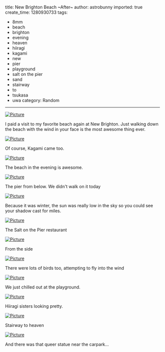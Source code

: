 title: New Brighton Beach ~After~
author: astrobunny
imported: true
create_time: 1280930733
tags:
- 8mm
- beach
- brighton
- evening
- heaven
- hiiragi
- kagami
- new
- pier
- playground
- salt on the pier
- sand
- stairway
- to
- tsukasa
- uwa
category: Random
---
 [![](wp-uploads/2010/08/wpid-sml_DSC_03702-500x332.jpg "Picture")](/images/wp-uploads/2010/08/wpid-sml_DSC_03702.jpg)  
  
I paid a visit to my favorite beach again at New Brighton. Just walking down the beach with the wind in your face is the most awesome thing ever.  
<!--more-->  
 [![](wp-uploads/2010/08/wpid-sml_DSC_03852-500x332.jpg "Picture")](/images/wp-uploads/2010/08/wpid-sml_DSC_03852.jpg)  
  
Of course, Kagami came too.  
  
 [![](wp-uploads/2010/08/wpid-sml_DSC_03682-500x332.jpg "Picture")](/images/wp-uploads/2010/08/wpid-sml_DSC_03682.jpg)  
  
The beach in the evening is awesome.  
  
 [![](wp-uploads/2010/08/wpid-sml_DSC_03872-500x332.jpg "Picture")](/images/wp-uploads/2010/08/wpid-sml_DSC_03872.jpg)  
  
The pier from below. We didn't walk on it today  
  
 [![](wp-uploads/2010/08/wpid-sml_DSC_03662-500x332.jpg "Picture")](/images/wp-uploads/2010/08/wpid-sml_DSC_03662.jpg)  
  
Because it was winter, the sun was really low in the sky so you could see your shadow cast for miles.  
  
 [![](wp-uploads/2010/08/wpid-sml_DSC_03902-500x332.jpg "Picture")](/images/wp-uploads/2010/08/wpid-sml_DSC_03902.jpg)  
  
The Salt on the Pier restaurant  
  
 [![](wp-uploads/2010/08/wpid-sml_DSC_03922-500x332.jpg "Picture")](/images/wp-uploads/2010/08/wpid-sml_DSC_03922.jpg)  
  
From the side  
  
 [![](wp-uploads/2010/08/wpid-sml_DSC_03952-500x332.jpg "Picture")](/images/wp-uploads/2010/08/wpid-sml_DSC_03952.jpg)  
  
There were lots of birds too, attempting to fly into the wind  
  
 [![](wp-uploads/2010/08/wpid-sml_DSC_04012-500x332.jpg "Picture")](/images/wp-uploads/2010/08/wpid-sml_DSC_04012.jpg)  
  
We just chilled out at the playground.  
  
 [![](wp-uploads/2010/08/wpid-sml_DSC_04072-500x332.jpg "Picture")](/images/wp-uploads/2010/08/wpid-sml_DSC_04072.jpg)  
  
Hiiragi sisters looking pretty.  
  
 [![](wp-uploads/2010/08/wpid-sml_DSC_04102-500x332.jpg "Picture")](/images/wp-uploads/2010/08/wpid-sml_DSC_04102.jpg)  
  
Stairway to heaven  
  
 [![](wp-uploads/2010/08/wpid-sml_DSC_04122-500x332.jpg "Picture")](/images/wp-uploads/2010/08/wpid-sml_DSC_04122.jpg)  
  
And there was that queer statue near the carpark...